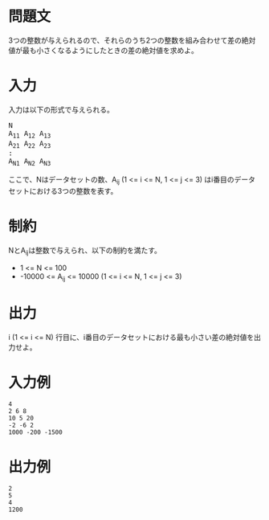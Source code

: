 問題文
==

3つの整数が与えられるので、それらのうち2つの整数を組み合わせて差の絶対値が最も小さくなるようにしたときの差の絶対値を求めよ。

入力
==
入力は以下の形式で与えられる。

<pre>
N
A<sub>11</sub> A<sub>12</sub> A<sub>13</sub>
A<sub>21</sub> A<sub>22</sub> A<sub>23</sub>
:
A<sub>N1</sub> A<sub>N2</sub> A<sub>N3</sub>
</pre>

ここで、Nはデータセットの数、A<sub>ij</sub> (1 <= i <= N, 1 <= j <= 3) はi番目のデータセットにおける3つの整数を表す。

制約
==
NとA<sub>ij</sub>は整数で与えられ、以下の制約を満たす。
* 1 <= N <= 100
* -10000 <= A<sub>ij</sub> <= 10000 (1 <= i <= N, 1 <= j <= 3)

出力
==
i (1 <= i <= N) 行目に、i番目のデータセットにおける最も小さい差の絶対値を出力せよ。

入力例
==

```
4
2 6 8
10 5 20
-2 -6 2
1000 -200 -1500
```

出力例
==
```
2
5
4
1200
```
